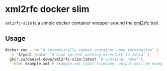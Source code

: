 # xml2rfc docker slim

`xml2rfc-slim` is a simple docker container wrapper around the [xml2rfc](https://github.com/ietf-tools/xml2rfc) tool.

## Usage

```sh
docker run --rm `# automatically remove container upon termination` \
  -v "$(pwd):/data" `# bind current working directory to /data` \
  ghcr.io/daniel-dewa/xml2rfc-slim:latest `# container name` \
  --html example.xml # example.xml input filename, output will be example.html
```
